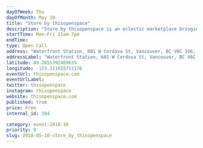 ```yaml
---
dayOfWeek: Thu
dayOfMonth: May 10
title: "Store by thisopenspace"
description: "Store by thisopenspace is an eclectic marketplace bringing emerging designer brands to the public space of the historic Waterfront Station for the first time ever. Visit this Pop Up for unique brands for your wardrobe, home or gifts and meet the designers themselves."
startTime: Mon-Fri 11am-7pm
endTime: 
type: Open Call
address: "Waterfront Station, 601 W Cordova St, Vancouver, BC V6C 1G6, Vancouver, BC, Canada"
addressLabel: "Waterfront Station, 601 W Cordova St, Vancouver, BC V6C 1G6"
latitude: 49.2855392469635
longitude: -123.111655711176
eventUrl: thisopenspace.com
eventUrlLabel: 
twitter: thisopenspace
instagram: thisopenspace
website: thisopenspace.com
published: true
price: Free
internal_id: 384

category: event-2018-10
priority: 0
slug: 2018-05-10-store_by_thisopenspace
---
```

